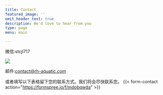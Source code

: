 ```yaml
---
title: Contact
featured_image: ''
omit_header_text: true
description: We'd love to hear from you
type: page
menu: main

---
```

微信:stcjl717   

![](/images/wechat.jpg)

邮件:[contact@rh-aquatic.com](mailto:contact@rh-aquatic.com)    

或者填写以下表格留下您的联系方式。我们将会尽快联系您。
{{< form-contact action="https://formspree.io/f/mdobqwda"  >}}
